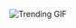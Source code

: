 
<!-- GIF_SECTION -->
![Trending GIF](https://media2.giphy.com/media/v1.Y2lkPThiYjIxNzcyMDVrYWpqeDRhZWt6YnA3dTMycDR1Y3JsZzV2cGVvbnhtOW9teWh2MCZlcD12MV9naWZzX3NlYXJjaCZjdD1n/Ah9o4OswzOuFSRUN57/giphy.gif)
<!-- END_GIF_SECTION -->
